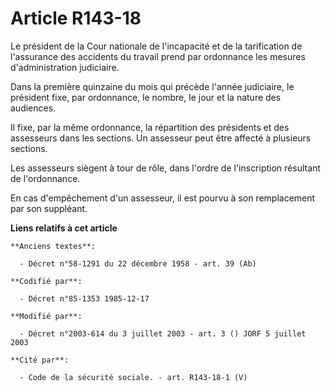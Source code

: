 # Article R143-18

Le président de la Cour nationale de l'incapacité et de la tarification de l'assurance des accidents du travail prend par
ordonnance les mesures d'administration judiciaire.

Dans la première quinzaine du mois qui précède l'année judiciaire, le président fixe, par ordonnance, le nombre, le jour et
la nature des audiences.

Il fixe, par la même ordonnance, la répartition des présidents et des assesseurs dans les sections. Un assesseur peut être
affecté à plusieurs sections.

Les assesseurs siègent à tour de rôle, dans l'ordre de l'inscription résultant de l'ordonnance.

En cas d'empêchement d'un assesseur, il est pourvu à son remplacement par son suppléant.

**Liens relatifs à cet article**

	**Anciens textes**:

	  - Décret n°58-1291 du 22 décembre 1958 - art. 39 (Ab)

	**Codifié par**:

	  - Décret n°85-1353 1985-12-17

	**Modifié par**:

	  - Décret n°2003-614 du 3 juillet 2003 - art. 3 () JORF 5 juillet 2003

	**Cité par**:

	  - Code de la sécurité sociale. - art. R143-18-1 (V)
